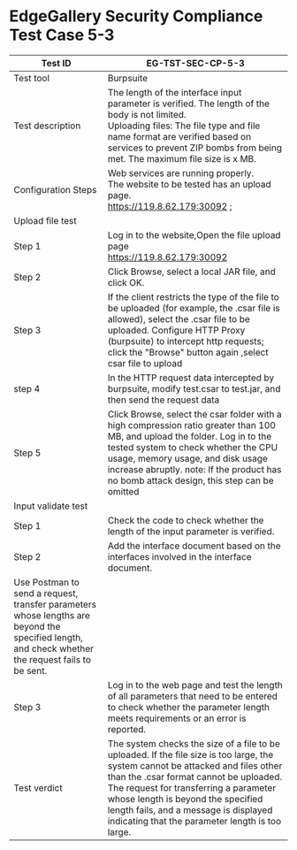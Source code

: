 # EdgeGallery Security Compliance Test Case 5-3

| Test ID  |EG-TST-SEC-CP-5-3   |
| ------------ | ------------ |
|Test tool   |Burpsuite   |
|Test description   |The length of the interface input parameter is verified. The length of the body is not limited.<br>Uploading files: The file type and file name format are verified based on services to prevent ZIP bombs from being met. The maximum file size is x MB.   |
|Configuration Steps   |Web services are running properly.<br>The website to be tested has an upload page.<br> https://119.8.62.179:30092 ;  |
|Upload file test   |   |
|Step 1   |Log in to the website,Open the file upload page<br>https://119.8.62.179:30092   |
|Step 2   |Click Browse, select a local JAR file, and click OK.   |
|Step 3   |If the client restricts the type of the file to be uploaded (for example, the .csar file is allowed), select the .csar file to be uploaded. Configure HTTP Proxy (burpsuite) to intercept http requests; click the "Browse" button again ,select csar file to upload |
|step 4   |In the HTTP request data intercepted by burpsuite, modify test.csar to test.jar, and then send the request data   |
|Step 5   |Click Browse, select the csar folder with a high compression ratio greater than 100 MB, and upload the folder. Log in to the tested system to check whether the CPU usage, memory usage, and disk usage increase abruptly. note: If the product has no bomb attack design, this step can be omitted |
|Input validate test   |   |
|Step 1   |Check the code to check whether the length of the input parameter is verified.   |
|Step 2   |Add the interface document based on the interfaces involved in the interface document.
Use Postman to send a request, transfer parameters whose lengths are beyond the specified length, and check whether the request fails to be sent.   |
|Step 3   |Log in to the web page and test the length of all parameters that need to be entered to check whether the parameter length meets requirements or an error is reported.   |
|Test verdict   |The system checks the size of a file to be uploaded. If the file size is too large, the system cannot be attacked and files other than the .csar format cannot be uploaded.<br>The request for transferring a parameter whose length is beyond the specified length fails, and a message is displayed indicating that the parameter length is too large.   |